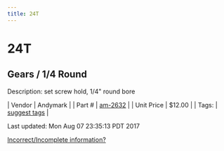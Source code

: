 ```yaml
---
title: 24T
---
```


# 24T
## Gears / 1/4 Round
Description: 	set screw hold, 1/4" round bore 

| Vendor | Andymark | 
| Part # | [am-2632](http://www.andymark.com/product-p/am-2632.htm) | 
| Unit Price | $12.00 | 
| Tags: | [suggest tags](https://docs.google.com/forms/d/e/1FAIpQLSeWyY8v3RgOty-MyWmh9U0iivNYN_molChYyS-0U-o-kOAv_g/viewform) | 

Last updated: Mon Aug 07 23:35:13 PDT 2017

 [Incorrect/Incomplete information?](https://docs.google.com/forms/d/e/1FAIpQLSeWyY8v3RgOty-MyWmh9U0iivNYN_molChYyS-0U-o-kOAv_g/viewform)